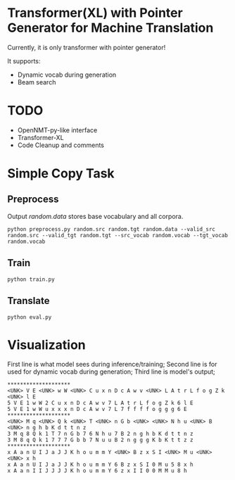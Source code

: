 # Transformer(XL) with Pointer Generator for Machine Translation

Currently, it is only transformer with pointer generator! 

It supports:

- Dynamic vocab during generation
- Beam search

# TODO


- OpenNMT-py-like interface
- Transformer-XL
- Code Cleanup and comments

# Simple Copy Task

## Preprocess
Output *random.data* stores base vocabulary and all corpora.

`
python preprocess.py random.src random.tgt random.data --valid_src random.src --valid_tgt random.tgt --src_vocab random.vocab --tgt_vocab random.vocab
`

## Train

`
python train.py
`

## Translate

`
python eval.py 
`

# Visualization

First line is what model sees during inference/training;
Second line is for used for dynamic vocab during generation;
Third line is model's output;

    ********************
    <UNK> V E <UNK> w W <UNK> C u x n D c A w v <UNK> L A t r L f o g Z k <UNK> l E
    5 V E 1 w W 2 C u x n D c A w v 7 L A t r L f o g Z k 6 l E
    5 V E 1 w W u x x x n D c A w v 7 L 7 f f f f o g g g 6 E
    ********************
    <UNK> M q <UNK> Q k <UNK> T <UNK> n G b <UNK> <UNK> N h u <UNK> B <UNK> n g h b K d t t n z
    3 M q 8 Q k 1 T 7 n G b 7 6 N h u 7 B 2 n g h b K d t t n z
    3 M 8 q Q k 1 7 7 7 G b b 7 N u u B 2 n g g g K b K t t z z
    ********************
    x A a n U I J a J J K h o u m m Y <UNK> B z x S I <UNK> M u <UNK> <UNK> x h
    x A a n U I J a J J K h o u m m Y 6 B z x S I 0 M u 5 8 x h
    x A a n I I J J J J K h o u m m Y 6 z x I I 0 0 M M u 8 h

